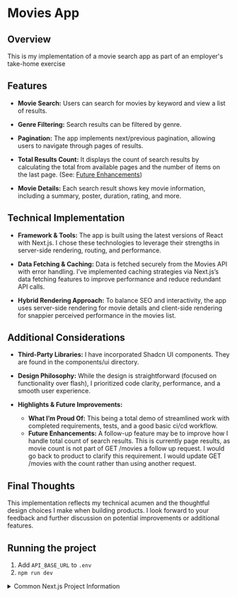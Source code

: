 # Movies App

## Overview

This is my implementation of a movie search app as part of an employer's take-home exercise

## Features

- **Movie Search:**
  Users can search for movies by keyword and view a list of results.

- **Genre Filtering:**
  Search results can be filtered by genre.

- **Pagination:**
  The app implements next/previous pagination, allowing users to navigate through pages of results.

- **Total Results Count:**
  It displays the count of search results by calculating the total from available pages and the number of items on the last page. (See: [Future Enhancements](#highlights--future-improvements))

- **Movie Details:**
  Each search result shows key movie information, including a summary, poster, duration, rating, and more.

## Technical Implementation

- **Framework & Tools:**
  The app is built using the latest versions of React with Next.js. I chose these technologies to leverage their strengths in server-side rendering, routing, and performance.

- **Data Fetching & Caching:**
  Data is fetched securely from the Movies API with error handling. I’ve implemented caching strategies via Next.js’s data fetching features to improve performance and reduce redundant API calls.

- **Hybrid Rendering Approach:**
  To balance SEO and interactivity, the app uses server-side rendering for movie details and client-side rendering for snappier perceived performance in the movies list.

## Additional Considerations

- **Third-Party Libraries:**
  I have incorporated Shadcn UI components. They are found in the components/ui directory.

- **Design Philosophy:**
  While the design is straightforward (focused on functionality over flash), I prioritized code clarity, performance, and a smooth user experience.

- **Highlights & Future Improvements:**
  - **What I’m Proud Of:** This being a total demo of streamlined work with completed requirements, tests, and a good basic ci/cd workflow.
  - **Future Enhancements:** A follow-up feature may be to improve how I handle total count of search results. This is currently page results, as movie count is not part of GET /movies a follow up request. I would go back to product to clarify this requirement. I would update GET /movies with the count rather than using another request.

## Final Thoughts

This implementation reflects my technical acumen and the thoughtful design choices I make when building products. I look forward to your feedback and further discussion on potential improvements or additional features.

## Running the project

1. Add `API_BASE_URL` to `.env`
2. `npm run dev`

<details>
  <summary>Common Next.js Project Information</summary>
  <p>This is a <a href="https://nextjs.org">Next.js</a> project bootstrapped with
  <a href="https://nextjs.org/docs/app/api-reference/cli/create-next-app">`create-next-app`</a>.</p>

  <h2>Getting Started</h2>
  <p>First, run the development server:</p>

  <pre><code>
npm run dev
# or
yarn dev
# or
pnpm dev
# or
bun dev
  </code></pre>

  <p>Open <a href="http://localhost:3000">http://localhost:3000</a> with your browser to see the result.</p>

  <p>You can start editing the page by modifying <code>app/page.tsx</code>. The page auto-updates as you edit the file.</p>

  <p>This project uses <a href="https://nextjs.org/docs/app/building-your-application/optimizing/fonts">`next/font`</a> to
  automatically optimize and load <a href="https://vercel.com/font">Geist</a>, a new font family for Vercel.</p>

  <h2>Learn More</h2>
  <p>To learn more about Next.js, take a look at the following resources:</p>
  <ul>
    <li><a href="https://nextjs.org/docs">Next.js Documentation</a> - learn about Next.js features and API.</li>
    <li><a href="https://nextjs.org/learn">Learn Next.js</a> - an interactive Next.js tutorial.</li>
  </ul>
  <p>You can check out <a href="https://github.com/vercel/next.js">the Next.js GitHub repository</a> - your feedback and contributions are welcome!</p>

  <h2>Deploy on Vercel</h2>
  <p>The easiest way to deploy your Next.js app is to use the
  <a href="https://vercel.com/new?utm_medium=default-template&filter=next.js&utm_source=create-next-app&utm_campaign=create-next-app-readme">
  Vercel Platform</a> from the creators of Next.js.</p>

  <p>Check out our
  <a href="https://nextjs.org/docs/app/building-your-application/deploying">Next.js deployment documentation</a> for more details.</p>
</details>
